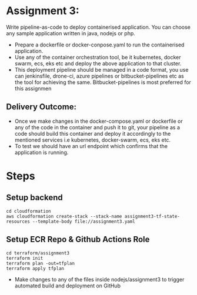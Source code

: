 # Assignment 3:
Write pipeline-as-code to deploy containerised application. You can choose any sample application written in java, nodejs
or php.
- Prepare a dockerfile or docker-conpose.yaml to run the containerised application.
- Use any of the container orchestration tool, be it kubernetes, docker swarm, ecs, eks etc and deploy the above application
to that cluster.
- This deployment pipeline should be managed in a code format, you use can jenkinsfile, drone-ci, azure pipelines or
bitbucket-pipelines etc as the tool for achieving the same. Bitbucket-pipelines is most preferred for this assignmen
## Delivery Outcome:
- Once we make changes in the docker-compose.yaml or dockerfile or any of the code in the container and push it to git,
your pipeline as a code should build this container and deploy it accordingly to the mentioned services i.e kubernetes,
docker-swarm, ecs, eks etc.
- To test we should have an url endpoint which confirms that the application is running.

# Steps

## Setup backend
```
cd cloudformation
aws cloudformation create-stack --stack-name assignment3-tf-state-resources --template-body file://assignment3.yaml
```

## Setup ECR Repo & Github Actions Role
```
cd terraform/assignment3
terraform init
terraform plan -out=tfplan
terraform apply tfplan
```

- Make changes to any of the files inside nodejs/assignment3 to trigger automated build and deployment on GitHub